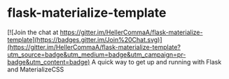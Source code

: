 # flask-materialize-template

[![Join the chat at https://gitter.im/HellerCommaA/flask-materialize-template](https://badges.gitter.im/Join%20Chat.svg)](https://gitter.im/HellerCommaA/flask-materialize-template?utm_source=badge&utm_medium=badge&utm_campaign=pr-badge&utm_content=badge)
A quick way to get up and running with Flask and MaterializeCSS
